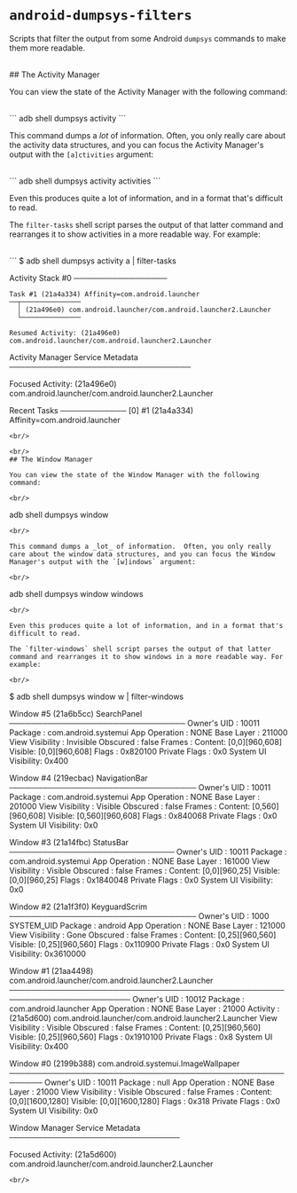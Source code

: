 # `android-dumpsys-filters`

Scripts that filter the output from some Android `dumpsys` commands to make them more readable.

<br/>
## The Activity Manager

You can view the state of the Activity Manager with the following command:

<br/>
```
adb shell dumpsys activity
```
<br/>

This command dumps a _lot_ of information.  Often, you only really care about the activity data structures, and you can focus the Activity Manager's output with the `[a]ctivities` argument:

<br/>
```
adb shell dumpsys activity activities
```
<br/>

Even this produces quite a lot of information, and in a format that's difficult to read.

The `filter-tasks` shell script parses the output of that latter command and rearranges it to show activities in a more readable way. For example:

<br/>
```
$ adb shell dumpsys activity a | filter-tasks


Activity Stack #0
─────────────────

    Task #1 (21a4a334) Affinity=com.android.launcher
    ──┬───────────────
      │ (21a496e0) com.android.launcher/com.android.launcher2.Launcher
      └───────────────

    Resumed Activity: (21a496e0) com.android.launcher/com.android.launcher2.Launcher


Activity Manager Service Metadata
─────────────────────────────────

  Focused Activity: (21a496e0) com.android.launcher/com.android.launcher2.Launcher

  Recent Tasks
  ────────────
    [0] #1 (21a4a334) Affinity=com.android.launcher
```
<br/>

<br/>
## The Window Manager

You can view the state of the Window Manager with the following command:

<br/>
```
adb shell dumpsys window
```
<br/>

This command dumps a _lot_ of information.  Often, you only really care about the window data structures, and you can focus the Window Manager's output with the `[w]indows` argument:

<br/>
```
adb shell dumpsys window windows
```
<br/>

Even this produces quite a lot of information, and in a format that's difficult to read.

The `filter-windows` shell script parses the output of that latter command and rearranges it to show windows in a more readable way. For example:

<br/>
```
$ adb shell dumpsys window w | filter-windows


Window #5 (21a6b5cc) SearchPanel
────────────────────────────────
  Owner's UID         : 10011
  Package             : com.android.systemui
  App Operation       : NONE
  Base Layer          : 211000
  View Visibility     : Invisible
  Obscured            : false
  Frames              : Content: [0,0][960,608]  Visible: [0,0][960,608]
  Flags               : 0x820100
  Private Flags       : 0x0
  System UI Visibility: 0x400


Window #4 (219ecbac) NavigationBar
──────────────────────────────────
  Owner's UID         : 10011
  Package             : com.android.systemui
  App Operation       : NONE
  Base Layer          : 201000
  View Visibility     : Visible
  Obscured            : false
  Frames              : Content: [0,560][960,608]  Visible: [0,560][960,608]
  Flags               : 0x840068
  Private Flags       : 0x0
  System UI Visibility: 0x0


Window #3 (21a14fbc) StatusBar
──────────────────────────────
  Owner's UID         : 10011
  Package             : com.android.systemui
  App Operation       : NONE
  Base Layer          : 161000
  View Visibility     : Visible
  Obscured            : false
  Frames              : Content: [0,0][960,25]  Visible: [0,0][960,25]
  Flags               : 0x1840048
  Private Flags       : 0x0
  System UI Visibility: 0x0


Window #2 (21a1f3f0) KeyguardScrim
──────────────────────────────────
  Owner's UID         : 1000 SYSTEM_UID
  Package             : android
  App Operation       : NONE
  Base Layer          : 121000
  View Visibility     : Gone
  Obscured            : false
  Frames              : Content: [0,25][960,560]  Visible: [0,25][960,560]
  Flags               : 0x110900
  Private Flags       : 0x0
  System UI Visibility: 0x3610000


Window #1 (21aa4498) com.android.launcher/com.android.launcher2.Launcher
────────────────────────────────────────────────────────────────────────
  Owner's UID         : 10012
  Package             : com.android.launcher
  App Operation       : NONE
  Base Layer          : 21000
  Activity            : (21a5d600) com.android.launcher/com.android.launcher2.Launcher
  View Visibility     : Visible
  Obscured            : false
  Frames              : Content: [0,25][960,560]  Visible: [0,25][960,560]
  Flags               : 0x1910100
  Private Flags       : 0x8
  System UI Visibility: 0x400


Window #0 (2199b388) com.android.systemui.ImageWallpaper
────────────────────────────────────────────────────────
  Owner's UID         : 10011
  Package             : null
  App Operation       : NONE
  Base Layer          : 21000
  View Visibility     : Visible
  Obscured            : false
  Frames              : Content: [0,0][1600,1280]  Visible: [0,0][1600,1280]
  Flags               : 0x318
  Private Flags       : 0x0
  System UI Visibility: 0x0


Window Manager Service Metadata
───────────────────────────────

  Focused Activity: (21a5d600) com.android.launcher/com.android.launcher2.Launcher
```
<br/>

